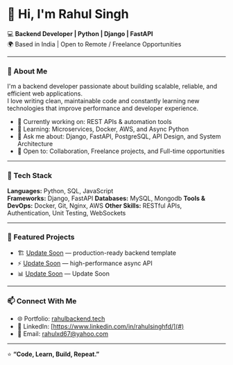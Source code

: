 # 👋 Hi, I'm Rahul Singh

💻 **Backend Developer | Python | Django | FastAPI**  
🌍 Based in India | Open to Remote / Freelance Opportunities  

---

### 🚀 About Me
I'm a backend developer passionate about building scalable, reliable, and efficient web applications.  
I love writing clean, maintainable code and constantly learning new technologies that improve performance and developer experience.

- 🔧 Currently working on: REST APIs & automation tools  
- 🧠 Learning: Microservices, Docker, AWS, and Async Python  
- 💬 Ask me about: Django, FastAPI, PostgreSQL, API Design, and System Architecture  
- 🤝 Open to: Collaboration, Freelance projects, and Full-time opportunities  

---

### 🧩 Tech Stack
**Languages:** Python, SQL, JavaScript  
**Frameworks:** Django, FastAPI
**Databases:** MySQL, Mongodb
**Tools & DevOps:** Docker, Git, Nginx, AWS
**Other Skills:** RESTful APIs, Authentication, Unit Testing, WebSockets  

---

### 🧠 Featured Projects
- 🏗️ [Update Soon](#) — production-ready backend template  
- ⚡ [Update Soon](#) — high-performance async API  
- 📊 [Update Soon](#) — Update Soon

---

### 📫 Connect With Me
- 🌐 Portfolio: [rahulbackend.tech](#)
- 💼 LinkedIn: [https://www.linkedin.com/in/rahulsinghfd/](#)
- 📧 Email: [rahulxd67@yahoo.com](mailto:rahulxd67@yahoo.com)

---

⭐ **“Code, Learn, Build, Repeat.”**
